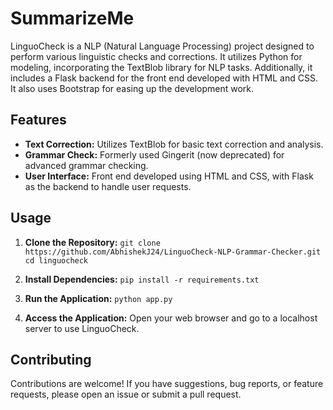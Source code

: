 # SummarizeMe

LinguoCheck is a NLP (Natural Language Processing) project designed to perform various linguistic checks and corrections. It utilizes Python for modeling, incorporating the TextBlob library for NLP tasks. Additionally, it includes a Flask backend for the front end developed with HTML and CSS. It also uses Bootstrap for easing up the development work.

## Features

- **Text Correction:** Utilizes TextBlob for basic text correction and analysis.
- **Grammar Check:** Formerly used Gingerit (now deprecated) for advanced grammar checking.
- **User Interface:** Front end developed using HTML and CSS, with Flask as the backend to handle user requests.

## Usage

1. **Clone the Repository:**
   `git clone https://github.com/AbhishekJ24/LinguoCheck-NLP-Grammar-Checker.git`
   `cd linguocheck`

2. **Install Dependencies:**
   `pip install -r requirements.txt`

3. **Run the Application:**
   `python app.py`

4. **Access the Application:**
Open your web browser and go to a localhost server to use LinguoCheck.

## Contributing

Contributions are welcome! If you have suggestions, bug reports, or feature requests, please open an issue or submit a pull request.
